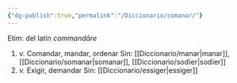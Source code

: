 ```yaml
---
{"dg-publish":true,"permalink":"/Diccionario/comanar/"}
---
```


Etim: del latín *commandāre*
1. *v.* Comandar, mandar, ordenar
    Sin: [[Diccionario/manar\|manar]], [[Diccionario/somanar\|somanar]], [[Diccionario/sodïer\|sodïer]]
2. *v.* Exigir, demandar
    Sin: [[Diccionario/essiger\|essiger]]